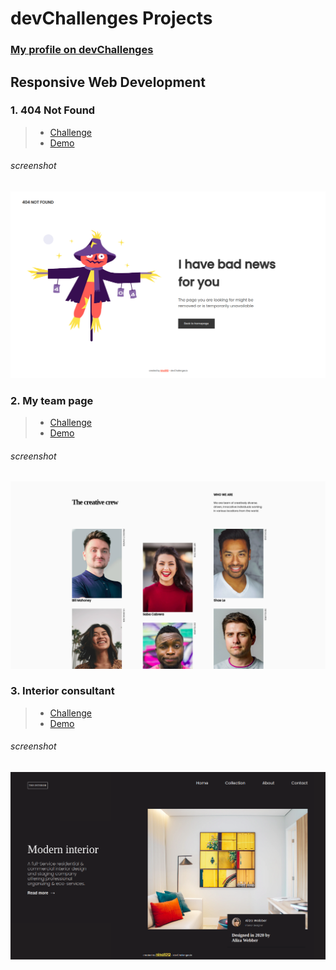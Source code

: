 # devChallenges Projects

### [My profile on devChallenges](https://devchallenges.io/portfolio/nina1012)

## Responsive Web Development

### 1. 404 Not Found

> - [Challenge](https://devchallenges.io/challenges/wBunSb7FPrIepJZAg0sY)
> - [Demo](https://404-not-found-liart.vercel.app/)

###### screenshot

![screenshot](/screenshots/404-not-found-desktop.png)

### 2. My team page

> - [Challenge](https://devchallenges.io/challenges/hhmesazsqgKXrTkYkt0U)
> - [Demo](https://my-team-page-navy.vercel.app/)

###### screenshot

![screenshot](/screenshots/my-team-page-desktop.png)

### 3. Interior consultant

> - [Challenge](https://devchallenges.io/challenges/Jymh2b2FyebRTUljkNcb)
> - [Demo](https://interior-consultant-sandy.vercel.app/)

###### screenshot

![screenshot](/screenshots/interior-consultant-desktop.png)
